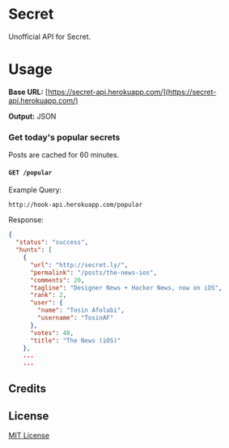 Secret
======

Unofficial API for Secret.

Usage
=====

**Base URL:** [https://secret-api.herokuapp.com/](https://secret-api.herokuapp.com/)

**Output:** JSON

### Get today's popular secrets

Posts are cached for 60 minutes.

#### `GET /popular`

Example Query:

```
http://hook-api.herokuapp.com/popular
```

Response:

```json
{
  "status": "success",
  "hunts": [
    {
      "url": "http://secret.ly/",
      "permalink": "/posts/the-news-ios",
      "comments": 20,
      "tagline": "Designer News + Hacker News, now on iOS",
      "rank": 2,
      "user": {
        "name": "Tosin Afolabi",
        "username": "TosinAF"
      },
      "votes": 48,
      "title": "The News (iOS)"
    },
    ...
    ...
```

## Credits

## License
[MIT License](LICENSE)
